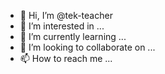 - 👋 Hi, I’m @tek-teacher
- 👀 I’m interested in ...
- 🌱 I’m currently learning ...
- 💞️ I’m looking to collaborate on ...
- 📫 How to reach me ...


